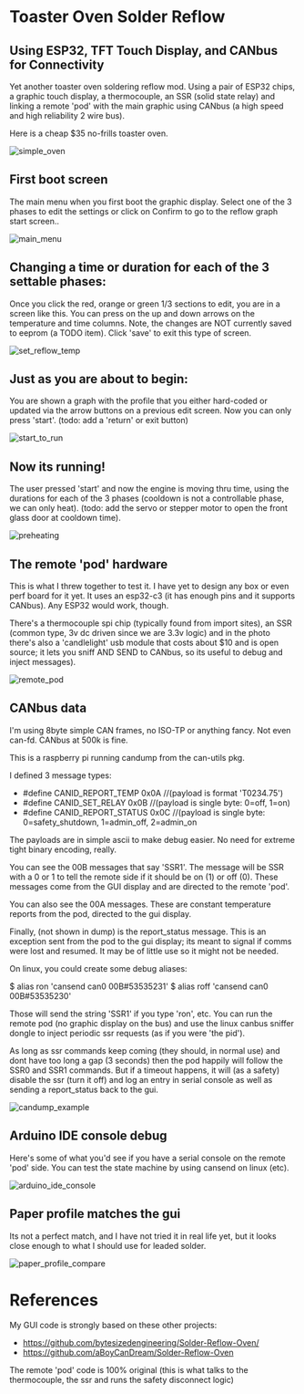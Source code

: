 # Toaster Oven Solder Reflow

## Using ESP32, TFT Touch Display, and CANbus for Connectivity

Yet another toaster oven soldering reflow mod.  Using a pair of ESP32 chips, a graphic touch display, a thermocouple, an SSR (solid state relay) and linking a remote 'pod' with the main graphic using CANbus (a high speed and high reliability 2 wire bus).

Here is a cheap $35 no-frills toaster oven.

![simple_oven](photos/cheap_toaster_oven.jpg)



## First boot screen

The main menu when you first boot the graphic display.  Select one of the 3 phases to edit the settings or click on Confirm to go to the reflow graph start screen..

![main_menu](photos/main_menu.jpg)


## Changing a time or duration for each of the 3 settable phases:

Once you click the red, orange or green 1/3 sections to edit, you are in a screen like this.  You can press on the up and down arrows on the temperature and time columns.  Note, the changes are NOT currently saved to eeprom (a TODO item).  Click 'save' to exit this type of screen.


![set_reflow_temp](photos/set_reflow_temp.jpg)


## Just as you are about to begin:

You are shown a graph with the profile that you either hard-coded or updated via the arrow buttons on a previous edit screen.  Now you can only press 'start'.  (todo: add a 'return' or exit button)

![start_to_run](photos/start_to_run_screen.jpg)


## Now its running!

The user pressed 'start' and now the engine is moving thru time, using the durations for each of the 3 phases (cooldown is not a controllable phase, we can only heat).  (todo: add the servo or stepper motor to open the front glass door at cooldown time).

![preheating](photos/preheating.jpg)


## The remote 'pod' hardware

This is what I threw together to test it.  I have yet to design any box or even perf board for it yet.  It uses an esp32-c3 (it has enough pins and it supports CANbus).  Any ESP32 would work, though.

There's a thermocouple spi chip (typically found from import sites), an SSR (common type, 3v dc driven since we are 3.3v logic) and in the photo there's also a 'candlelight' usb module that costs about $10 and is open source; it lets you sniff AND SEND to CANbus, so its useful to debug and inject messages).


![remote_pod](photos/pod-remote-tcouple-ssr.jpg)



## CANbus data

I'm using 8byte simple CAN frames, no ISO-TP or anything fancy.  Not even can-fd.  CANbus at 500k is fine.

This is a raspberry pi running candump from the can-utils pkg.

I defined 3 message types:

* #define CANID_REPORT_TEMP       0x0A  //(payload is format 'T0234.75')
* #define CANID_SET_RELAY         0x0B  //(payload is single byte: 0=off, 1=on)
* #define CANID_REPORT_STATUS     0x0C  //(payload is single byte: 0=safety_shutdown, 1=admin_off, 2=admin_on

The payloads are in simple ascii to make debug easier.  No need for extreme tight binary encoding, really.

You can see the 00B messages that say 'SSR1'.  The message will be SSR with a 0 or 1 to tell the remote side if it should be on (1) or off (0).  These messages come from the GUI display and are directed to the remote 'pod'.

You can also see the 00A messages.  These are constant temperature reports from the pod, directed to the gui display.

Finally, (not shown in dump) is the report_status message.  This is an exception sent from the pod to the gui display; its meant to signal if comms were lost and resumed.  It may be of little use so it might not be needed.


On linux, you could create some debug aliases:

  $ alias ron  'cansend can0 00B#53535231'
  $ alias roff 'cansend can0 00B#53535230'
  
Those will send the string 'SSR1' if you type 'ron', etc.  You can run the remote pod (no graphic display on the bus) and use the linux canbus sniffer dongle to inject periodic ssr requests (as if you were 'the pid').

As long as ssr commands keep coming (they should, in normal use) and dont have too long a gap (3 seconds) then the pod happily will follow the SSR0 and SSR1 commands.  But if a timeout happens, it will (as a safety) disable the ssr (turn it off) and log an entry in serial console as well as sending a report_status back to the gui.


![candump_example](photos/candump-example.png)


## Arduino IDE console debug

Here's some of what you'd see if you have a serial console on the remote 'pod' side.  You can test the state machine by using cansend on linux (etc).


![arduino_ide_console](photos/arduino-ide-console.png)


## Paper profile matches the gui

Its not a perfect match, and I have not tried it in real life yet, but it looks close enough to what I should use for leaded solder.

![paper_profile_compare](photos/profile_compare.jpg)




# References

My GUI code is strongly based on these other projects:

* https://github.com/bytesizedengineering/Solder-Reflow-Oven/
* https://github.com/aBoyCanDream/Solder-Reflow-Oven

The remote 'pod' code is 100% original (this is what talks to the thermocouple, the ssr and runs the safety disconnect logic)
